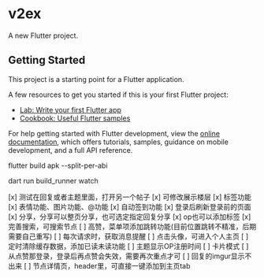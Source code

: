 # v2ex

A new Flutter project.

## Getting Started

This project is a starting point for a Flutter application.

A few resources to get you started if this is your first Flutter project:

- [Lab: Write your first Flutter app](https://docs.flutter.dev/get-started/codelab)
- [Cookbook: Useful Flutter samples](https://docs.flutter.dev/cookbook)

For help getting started with Flutter development, view the
[online documentation](https://docs.flutter.dev/), which offers tutorials,
samples, guidance on mobile development, and a full API reference.

flutter build apk --split-per-abi

dart run build_runner watch

[x] 测试在回复或者主题里面，打开另一个帖子
[x] 可修改展示楼层
[x] 标签功能
[x] 表情功能、图片功能、@功能
[x] 自动签到功能
[x] 登录后刷新登录前的页面
[x] 分享，分享可以整页分享，也可选定指定回复分享
[x] op也可以添加标签
[x] 完善搜索，可搜索节点
[ ] 高赞，菜单项添加跳转功能(目前位置跳转不精准，后期需要自己重写)
[ ] 每次请求时，获取消息提醒
[ ] 点击头像，可进入个人主页
[ ] 定时清除缓存数据，添加已读未读功能
[ ] 主题显示OP注册时间
[ ] 卡片模式
[ ] 从点赞那登录，登录后再点赞会失效，需要再次重点才可
[ ] 回复的imgur显示不出来
[ ] 节点详情页，header里，可直接一键添加到主页tab
